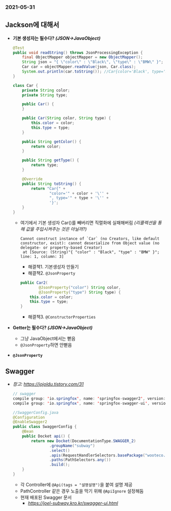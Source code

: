 ### 2021-05-31

## Jackson에 대해서
- **기본 생성자는 필수다? *(JSON->JavaObject)***
    ```java
    @Test
    public void readString() throws JsonProcessingException {
        final ObjectMapper objectMapper = new ObjectMapper();
        String json = "{ \"color\" : \"Black\", \"type\" : \"BMW\" }";
        Car car = objectMapper.readValue(json, Car.class);
        System.out.println(car.toString()); //Car{color='Black', type='BMW'}
    }
    
    class Car {
        private String color;
        private String type;
    
        public Car() {
        }
    
        public Car(String color, String type) {
            this.color = color;
            this.type = type;
        }
    
        public String getColor() {
            return color;
        }
    
        public String getType() {
            return type;
        }
    
        @Override
        public String toString() {
            return "Car{" +
                    "color='" + color + '\'' +
                    ", type='" + type + '\'' +
                    '}';
        }
    }
    ```
    - 여기에서 기본 생성자 Car()를 빼버리면 직렬화에 실패해버림 *(리플렉션을 통해 값을 주입시켜주는 것은 아닐까?)*
        ```
        Cannot construct instance of `Car` (no Creators, like default constructor, exist): cannot deserialize from Object value (no delegate- or property-based Creator)
         at [Source: (String)"{ "color" : "Black", "type" : "BMW" }"; line: 1, column: 3]
        ```
        - 해결책1. 기본생성자 만들기
        - 해결책2. `@JsonProperty`
        ```java
        public Car2(
                @JsonProperty("color") String color,
                @JsonProperty("type") String type) {
            this.color = color;
            this.type = type;
        }
        ```
        - 해결책3. `@ConstructorProperties`
- **Getter는 필수다? *(JSON->JavaObject)***
    - 그냥 JavaObject에서는 뻗음
    - `@JsonProperty`하면 안뻗음

- **`@JsonProperty`**

## Swagger
- *참고: https://jojoldu.tistory.com/31*
    ```java
    // swagger
    compile group: 'io.springfox', name: 'springfox-swagger2', version: '2.9.2'
    compile group: 'io.springfox', name: 'springfox-swagger-ui', version: '2.9.2'
    
    //SwaggerConfig.java
    @Configuration
    @EnableSwagger2
    public class SwaggerConfig {
        @Bean
        public Docket api() {
            return new Docket(DocumentationType.SWAGGER_2)
                    .groupName("subway")
                    .select()
                    .apis(RequestHandlerSelectors.basePackage("wooteco.subway"))
                    .paths(PathSelectors.any())
                    .build();
        }
    }
    ```
    - 각 Controller에 `@Api(tags = "설명설명")`을 붙여 설명 제공
    - PathController 같은 경우 노출을 막기 위해 `@ApiIgnore` 설정해둠
    - 현재 배포된 Swagger 문서
        - *https://joel-subway.kro.kr/swagger-ui.html*
        